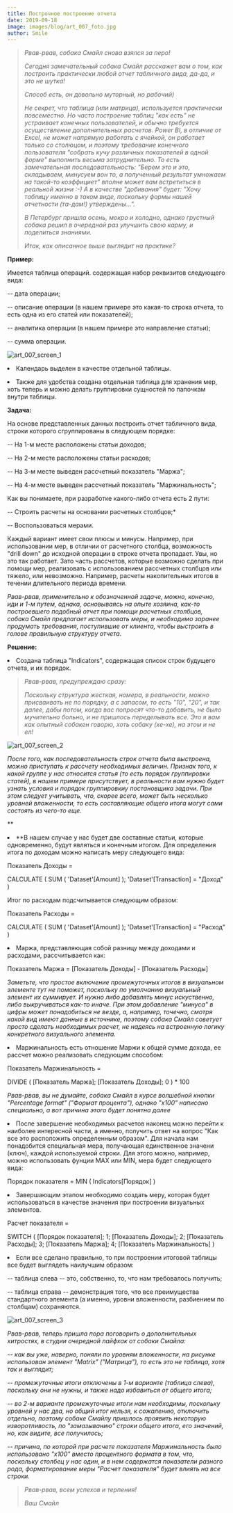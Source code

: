 ```yaml
---
title: Построчное построение отчета
date: 2019-09-18
image: images/blog/art_007_foto.jpg
author: Smile
---
```


> *Рвав-рвав, собака Смайл снова взялся за перо!*
>
> *Сегодня замечательный собака Смайл расскажет вам о том, как построить практически любой отчет табличного вида, да-да, и это не шутка!*
>
> *Способ есть, он довольно муторный, но рабочий)*
>
> *Не секрет, что таблица (или матрица), используется практически повсеместно. Но часто построение таблиц "как есть" не устраивает конечных пользователей, и обычно требуется осуществление дополнительных расчетов. Power BI, в отличие от Excel, не может напрямую работать с ячейкой, он работает только со столюцом, и поэтому требование конечного пользователя "собрать кучу различных показателей в одной форме" выполнить весьма затруднительно. То есть замечательная последовательность: "Берем это и это, складываем, минусуем вон то, а полученный результат умножаем на такой-то коэффициет" вполне может вам встретиться в реальной жизни :-) А в качестве "добивания" будет: "Хочу таблицу именно в таком виде, поскольку формы нашей отчетности (та-дам!) утверждены...".*
>
> *В Петербург пришла осень, мокро и холодно, однако грустный собака решил в очередной раз улучшить свою карму, и поделиться знаниями.*
>
> *Итак, как описанное выше выглядит на практике?* 

**Пример:**

Имеется таблица операций. содержащая набор реквизитов следующего вида: 

-- дата операции;

-- описание операции (в нашем примере это какая-то строка отчета, то есть одна из его статей или показателей);

-- аналитика операции (в нашем примере это направление статьи);

-- сумма операции. 

![art_007_screen_1](https://kkadikin.ru/images/blog/art_007_screen_1.jpg)

**<li>** Календарь выделен в качестве отдельной таблицы.

**<li>** Также для удобства создана отдельная таблица для хранения мер, хоть теперь и можно делать группировки сущностей по папочкам внутри таблицы.


**Задача:**

На основе представленных данных построить отчет табличного вида, строки которого сгруппированы в следующем порядке:

-- На 1-м месте расположены статьи доходов;

-- На 2-м месте расположены статьи расходов;

-- На 3-м месте выведен рассчетный показатель "Маржа";

-- На 4-м месте выведен рассчетный показатель "Маржинальность";

Как вы понимаете, при разработке какого-либо отчета есть 2 пути:

-- Строить расчеты на основании расчетных столбцов;*

-- Воспользоваться мерами.

Каждый вариант имеет свои плюсы и минусы. Например, при использовании мер, в отличии от расчетного столбца, возможность "drill down" до исходной операции в строке отчета пропадает. Увы, но это так работает. Зато часть рассчетов, которые возможно сделать при помощи мер, реализовать с использованием рассчетных столбцов или тяжело, или невозможно. Например, расчеты накопительных итогов в течении длительного периода времени. 

*Рвав-рвав, применительно к обозначенной задаче, можно, конечно, иди и 1-м путем, однака, основываясь на опыте хозяина, как-то построевшего подобный отчет при помощи расчетных столбцов, собака Смайл предлагает использовать меры, и необходимо заранее продумать требования, поступившие от клиента, чтобы выстроить в голове правильную структуру отчета.*


**Решение:**

**<li>** Создана таблица "Indicators", содержащая список строк будущего отчета, и их порядок. 

> *Рвав-рвав, предупреждаю сразу:*
>
> *Поскольку структура жесткая, номера, в реальности, можно присваивать не по порядку, а с запасом, то есть "10", "20", и так далее, дабы потом, когда вас попросят что-то добавить, не было мучительно больно, и не пришлось переделывать все. Это я вам как опытный собакен говорю, хоть собаку (хе-хе), на этом и не ел!*

![art_007_screen_2](https://kkadikin.ru/images/blog/art_007_screen_2.jpg)

*После того, как последовательность строк отчета была выстроена, можно приступать к рассчету необходимых величин. Признак того, к какой группе у нас относится статья (то есть порядок группировки статей), в нашем примере присутствует, в реальности вам нужно будет узнать условия и порядок группировкиу постановщика задачи. При этом следует учитывать, что, скорее всего, может быть несколько уровней вложенности, то есть составляющие общего итога могут сами состоять из чего-то еще.*

**<li>**В нашем случае у нас будет две составные статьи, которые одновременно, будут являться и конечным итогом. Для определения итога по доходам можно написать меру следующего вида:

Показатель Доходы = 

CALCULATE ( SUM ( 'Dataset'[Amount] ); 'Dataset'[Transaction] = "Доход" )

Итог по расходам подсчитывается следующим образом:

Показатель Расходы = 

CALCULATE ( SUM ( 'Dataset'[Amount] ); 'Dataset'[Transaction] = "Расход" )

**<li>** Маржа, представляющая собой разницу между доходами и расходами, рассчитывается как:

Показатель Маржа = [Показатель Доходы] - [Показатель Расходы]

*Заметьте, что простое включение промежуточных итогов в визуальном элементе тут не поможет, поскольку по умолчанию визуальный элемент их суммирует. И нужно либо добавлять минус искуственно, либо выкручиваться как-то иначе. При этом добавление "минуса" в цифры может понадобиться не везде, а, например, точечно, смотря какой вид имеют данные в источнике, поэтому собака Смайл советует просто сделать необходимых расчет, не надеясь на встроенную логику конкретного визуального элемента.*

**<li>** Маржинальность есть отношение Маржи к общей сумме дохода, ее рассчет можно реализовать следующим способом:

Показатель Маржинальность =

DIVIDE ( [Показатель Маржа]; [Показатель Доходы]; 0 ) * 100

*Рвав-рвав, вы не думайте, собака Смайл в курсе волшебной кнопки "Percentage format" ("Формат процента"), однако "х100" написано специально, а вот причина этого будет понятна далее*

**<li>** После завершение необходимых расчетов наконец можно перейти к наиболее интересной части, а именно, получить ответ на вопрос "Как все это расположить определенным образом". Для начала нам понадобится специальная мера, получающая единственное значени (ключ), каждой используемой строки. Для этого можно, например, можно использовать фунции MAX или MIN, мера будет следующего вида:

Порядок показателя = MIN ( Indicators[Порядок] )

**<li>** Завершающим этапом необходимо создать меру, которая будет использоваться в качестве значения при построении визуальных элементов.

Расчет показателя = 

SWITCH ( [Порядок показателя]; 1; [Показатель Доходы]; 2; [Показатель Расходы]; 3; [Показатель Маржа]; 4; [Показатель Маржинальность] )


**<li>** Если все сделано правильно, то при построении итоговой таблицы все будет выглядеть наилучшим образом:

-- таблица слева -- это, собственно, то, что нам требовалось получить;

-- таблица справа -- демонстрация того, что все преимущества стандартного элемента (а именно, уровни вложенности, разбиением по столбцам) сохраняются.

![art_007_screen_3](https://kkadikin.ru/images/blog/art_007_screen_3.jpg)


*Рвав-рвав, теперь пришла пора поговорить о дополнительных хитростях, в студии очередной лайфхак от собаки Смайла:*

*-- как вы уже, наверно, поняли по уровням вложенности, на рисунке использован элемент "Matrix" ("Матрица"), то есть это не таблица, хотя так и выглядит;*

*-- промежуточные итоги отключены в 1-м варианте (таблица слева), поскольку они не нужны, и также надо избавиться от общего итога;*

*-- во 2-м варианте промежуточные итоги нам необходимы, поскольку уровней у нас два, но общий итог нельзя, к сожалению, отключить отдельно, поэтому собаке Смайлу пришлось проявить некоторую изворотливость, по "замазыванию" строки общего итога, его значений, но, как видите, все получилось;*

*-- причина, по которой при расчете показателя Маржинальность было использовано "x100" вместо процентного формата в том, что, поскольку столбец у нас один, и в нем содержатся показатели разного рода, форматирование меры "Расчет показателя" будет влиять на все строки.*

> *Рвав-рвав, всем успехов и терпения!*
>
> *Ваш Смайл*